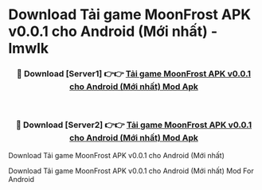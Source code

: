# Download Tải game MoonFrost APK v0.0.1 cho Android (Mới nhất) - lmwlk


<div align="center">
<h3>🔴 Download [Server1] 👉👉 <a href="https://apk-comot.site?title=Tải_game_MoonFrost_APK_v0.0.1_cho_Android_(Mới_nhất)">Tải game MoonFrost APK v0.0.1 cho Android (Mới nhất) Mod Apk</a></h3><br>
<h3>🔴 Download [Server2] 👉👉 <a href="https://apk-comot.site?title=Tải_game_MoonFrost_APK_v0.0.1_cho_Android_(Mới_nhất)">Tải game MoonFrost APK v0.0.1 cho Android (Mới nhất) Mod Apk</a></h3>
</div>



Download Tải game MoonFrost APK v0.0.1 cho Android (Mới nhất) 

Download Tải game MoonFrost APK v0.0.1 cho Android (Mới nhất) Mod For Android